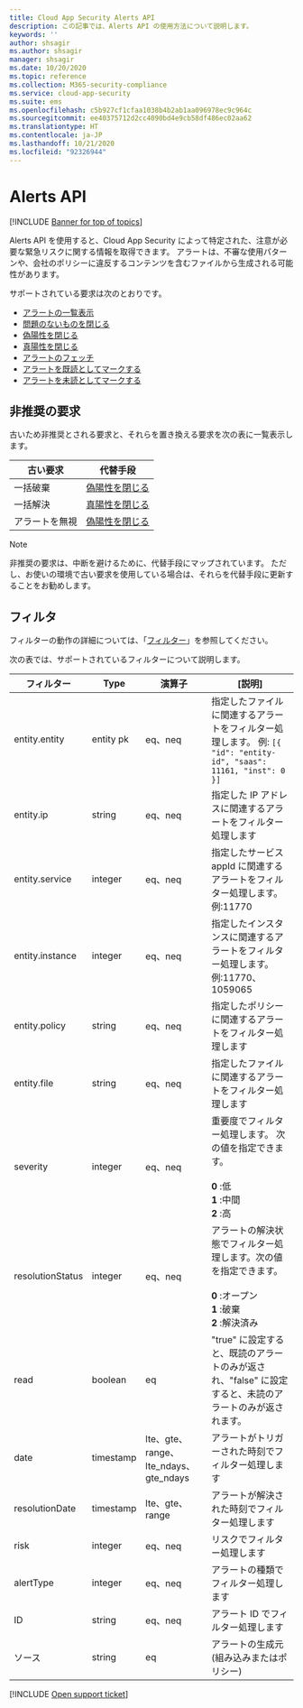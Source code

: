 ```yaml
---
title: Cloud App Security Alerts API
description: この記事では、Alerts API の使用方法について説明します。
keywords: ''
author: shsagir
ms.author: shsagir
manager: shsagir
ms.date: 10/20/2020
ms.topic: reference
ms.collection: M365-security-compliance
ms.service: cloud-app-security
ms.suite: ems
ms.openlocfilehash: c5b927cf1cfaa1038b4b2ab1aa096978ec9c964c
ms.sourcegitcommit: ee40375712d2cc4090bd4e9cb58df486ec02aa62
ms.translationtype: HT
ms.contentlocale: ja-JP
ms.lasthandoff: 10/21/2020
ms.locfileid: "92326944"
---
```

# <a name="alerts-api"></a>Alerts API

[!INCLUDE [Banner for top of topics](includes/banner.md)]

Alerts API を使用すると、Cloud App Security によって特定された、注意が必要な緊急リスクに関する情報を取得できます。 アラートは、不審な使用パターンや、会社のポリシーに違反するコンテンツを含むファイルから生成される可能性があります。

サポートされている要求は次のとおりです。

- [アラートの一覧表示](api-alerts-list.md)
- [問題のないものを閉じる](api-alerts-close-benign.md)
- [偽陽性を閉じる](api-alerts-close-false-positive.md)
- [真陽性を閉じる](api-alerts-close-true-positive.md)
- [アラートのフェッチ](api-alerts-fetch.md)
- [アラートを既読としてマークする](api-alerts-mark-read.md)
- [アラートを未読としてマークする](api-alerts-mark-unread.md)

## <a name="deprecated-requests"></a>非推奨の要求

古いため非推奨とされる要求と、それらを置き換える要求を次の表に一覧表示します。

| 古い要求 | 代替手段 |
| --- | --- |
| 一括破棄 | [偽陽性を閉じる](api-alerts-close-false-positive.md) |
| 一括解決 | [真陽性を閉じる](api-alerts-close-true-positive.md) |
| アラートを無視 | [偽陽性を閉じる](api-alerts-close-false-positive.md) |

> [!NOTE]
> 非推奨の要求は、中断を避けるために、代替手段にマップされています。 ただし、お使いの環境で古い要求を使用している場合は、それらを代替手段に更新することをお勧めします。

## <a name="filters"></a>フィルタ

フィルターの動作の詳細については、「[フィルター](api-introduction.md#filters)」を参照してください。

次の表では、サポートされているフィルターについて説明します。

| フィルター | Type | 演算子 | [説明] |
| --- | --- | --- | --- |
| entity.entity | entity pk | eq、neq | 指定したファイルに関連するアラートをフィルター処理します。 例: `[{ "id": "entity-id", "saas": 11161, "inst": 0 }]` |
| entity.ip | string | eq、neq | 指定した IP アドレスに関連するアラートをフィルター処理します |
| entity.service | integer | eq、neq | 指定したサービス appId に関連するアラートをフィルター処理します。例:11770 |
| entity.instance | integer | eq、neq | 指定したインスタンスに関連するアラートをフィルター処理します。例:11770、1059065 |
| entity.policy | string | eq、neq | 指定したポリシーに関連するアラートをフィルター処理します |
| entity.file | string | eq、neq | 指定したファイルに関連するアラートをフィルター処理します |
| severity | integer | eq、neq | 重要度でフィルター処理します。 次の値を指定できます。<br /><br />**0** :低<br />**1** :中間<br/>**2** :高 |
| resolutionStatus | integer | eq、neq | アラートの解決状態でフィルター処理します。次の値を指定できます。<br /><br />**0** :オープン<br />**1** :破棄<br />**2** :解決済み |
| read | boolean | eq | "true" に設定すると、既読のアラートのみが返され、"false" に設定すると、未読のアラートのみが返されます。 |
| date | timestamp | lte、gte、range、lte_ndays、gte_ndays | アラートがトリガーされた時刻でフィルター処理します |
| resolutionDate | timestamp | lte、gte、range | アラートが解決された時刻でフィルター処理します |
| risk | integer | eq、neq | リスクでフィルター処理します |
| alertType | integer | eq、neq | アラートの種類でフィルター処理します |
| ID | string | eq、neq | アラート ID でフィルター処理します |
| ソース | string | eq | アラートの生成元 (組み込みまたはポリシー) |

[!INCLUDE [Open support ticket](includes/support.md)]

